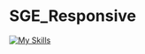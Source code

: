 # SGE_Responsive
[![My Skills](https://skills.thijs.gg/icons?i=js,html,css,wasm,react)](https://skills.thijs.gg)

